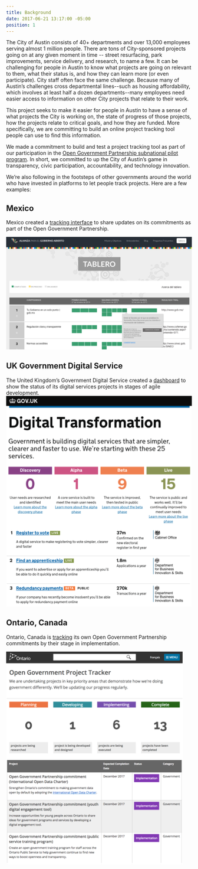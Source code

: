 ```yaml
---
title: Background
date: 2017-06-21 13:17:00 -05:00
position: 1
---
```


The City of Austin consists of 40+ departments and over 13,000 employees serving almost 1 million people. There are tons of City-sponsored projects going on at any given moment in time -- street resurfacing, park improvements, service delivery, and research, to name a few. It can be challenging for people in Austin to know what projects are going on relevant to them, what their status is, and how they can learn more (or even participate). City staff often face the same challenge. Because many of Austin’s challenges cross departmental lines--such as housing affordability, which involves at least half a dozen departments--many employees need easier access to information on other City projects that relate to their work. 
 
This project seeks to make it easier for people in Austin to have a sense of what projects the City is working on, the state of progress of those projects, how the projects relate to critical goals, and how they are funded. More specifically, we are committing to build an online project tracking tool people can use to find this information. 
 
We made a commitment to build and test a project tracking tool as part of our participation in the [Open Government Partnership subnational pilot program](https://opengovpartnership.bloomfire.com/posts/1315600-austin-s-open-government-partnership-action-plan). In short, we committed to up the City of Austin’s game in transparency, civic participation, accountability, and technology innovation. 
 
We’re also following in the footsteps of other governments around the world who have invested in platforms to let people track projects. Here are a few examples:

## Mexico

Mexico created a [tracking interface](http://tablero.gobabiertomx.org/) to share updates on its commitments as part of the Open Government Partnership.

![Mexico's project tracking tool, titled "Tablero". The interface shows open government commitments Mexico has made  and where they are in the process.](/uploads/Project%20tracking%20-%20Mexico.png)
 
## UK Government Digital Service

The United Kingdom’s Government Digital Service created a [dashboard](https://www.gov.uk/transformation/exemplars) to show the status of its digital services projects in stages of agile development.
![UK Government Digital Service projects dashboard. Site shows projects at different stages of agile development process: Discovery (user needs are researched and identified), Alpha (A core service is built to meet the main user needs), Beta (The service is improved, then tested in public), and Live (The service is public and works well. It’ll be continually improved to meet user needs). The site provides links to more information on each project at each stage.](/uploads/UK%20GDS%20transformation.png)

## Ontario, Canada

Ontario, Canada is [tracking](https://www.ontario.ca/page/open-government-project-tracker) its own Open Government Partnership commitments by their stage in implementation.

![Ontario's open government project tracker. Site shows different open government projects by their stage of completion: Planning (projects are being researched), Developing (project is being developed and designed), Implementing (projects are being executed), and Complete (projects have been completed). The site provides links to more information on each project at each stage.](/uploads/Ontario%20project%20tracker.png)